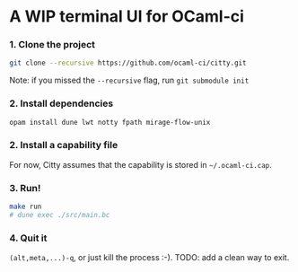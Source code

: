 # A WIP terminal UI for OCaml-ci

### 1. Clone the project 

```bash
git clone --recursive https://github.com/ocaml-ci/citty.git
```

Note: if you missed the `--recursive` flag, run `git submodule init`

### 2. Install dependencies

```bash
opam install dune lwt notty fpath mirage-flow-unix
```

### 2. Install a capability file

For now, Citty assumes that the capability is stored in `~/.ocaml-ci.cap`.

### 3. Run!

```bash
make run
# dune exec ./src/main.bc
```
### 4. Quit it

`(alt,meta,...)-q`, or just kill the process :-).
TODO: add a clean way to exit.
